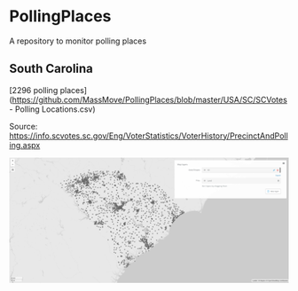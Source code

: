 # PollingPlaces
 A repository to monitor polling places

## South Carolina

[2296 polling places](https://github.com/MassMove/PollingPlaces/blob/master/USA/SC/SCVotes - Polling Locations.csv)

Source: https://info.scvotes.sc.gov/Eng/VoterStatistics/VoterHistory/PrecinctAndPolling.aspx

![SC Polling Places Palladio visualization](https://github.com/MassMove/PollingPlaces/blob/master/USA/SC/map.png?raw=true "SC Polling Places Palladio visualization")
